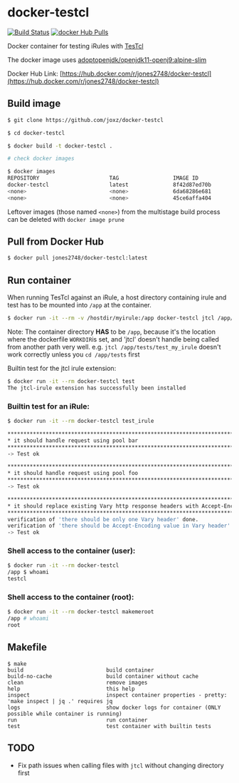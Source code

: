 # docker-testcl

[![Build Status](https://dev.azure.com/john-doe1/docker-testcl/_apis/build/status/joxz.docker-testcl?branchName=master)](https://dev.azure.com/john-doe1/docker-testcl/_build/latest?definitionId=5&branchName=master)
[![docker Hub Pulls](https://img.shields.io/docker/pulls/jones2748/docker-testcl.svg?style=popout)](https://img.shields.io/docker/pulls/jones2748/docker-testcl.svg?style=popout)

Docker container for testing iRules with [TesTcl](https://testcl.com/)

The docker image uses [adoptopenjdk/openjdk11-openj9:alpine-slim](https://hub.docker.com/r/adoptopenjdk/openjdk11-openj9)

Docker Hub Link: [https://hub.docker.com/r/jones2748/docker-testcl](https://hub.docker.com/r/jones2748/docker-testcl)

## Build image

```bash
$ git clone https://github.com/joxz/docker-testcl

$ cd docker-testcl

$ docker build -t docker-testcl .

# check docker images

$ docker images
REPOSITORY                      TAG                 IMAGE ID            CREATED             SIZE
docker-testcl                   latest              8f42d87ed70b        3 minutes ago       248MB
<none>                          <none>              6da68286e681        3 minutes ago       21.9MB
<none>                          <none>              45ce6affa404        45 minutes ago      248MB
```

Leftover images (those named `<none>`) from the multistage build process can be deleted with `docker image prune`

## Pull from Docker Hub

```bash
$ docker pull jones2748/docker-testcl:latest
```

## Run container

When running TesTcl against an iRule, a host directory containing irule and test has to be mounted into `/app` at the container.

```bash
$ docker run -it --rm -v /hostdir/myirule:/app docker-testcl jtcl /app/test_myirule.tcl
```

Note: The container directory **HAS** to be `/app`, because it's the location where the dockerfile `WORKDIR`is set, and 'jtcl' doesn't handle being called from another path very well.
e.g. `jtcl /app/tests/test_my_irule` doesn't work correctly unless you `cd /app/tests` first

Builtin test for the jtcl irule extension:

```bash
$ docker run -it --rm docker-testcl test
The jtcl-irule extension has successfully been installed
```

### Builtin test for an iRule:

```bash
$ docker run -it --rm docker-testcl test_irule

**************************************************************************
* it should handle request using pool bar
**************************************************************************
-> Test ok

**************************************************************************
* it should handle request using pool foo
**************************************************************************
-> Test ok

**************************************************************************
* it should replace existing Vary http response headers with Accept-Encoding value
**************************************************************************
verification of 'there should be only one Vary header' done.
verification of 'there should be Accept-Encoding value in Vary header' done.
-> Test ok
```

### Shell access to the container (user):

```bash
$ docker run -it --rm docker-testcl
/app $ whoami
testcl
```

### Shell access to the container (root):

```bash
$ docker run -it --rm docker-testcl makemeroot
/app # whoami
root
```

## Makefile

```
$ make
build                          build container
build-no-cache                 build container without cache
clean                          remove images
help                           this help
inspect                        inspect container properties - pretty: 'make inspect | jq .' requires jq
logs                           show docker logs for container (ONLY possible while container is running)
run                            run container
test                           test container with builtin tests

```

## TODO

- Fix path issues when calling files with `jtcl` without changing directory first